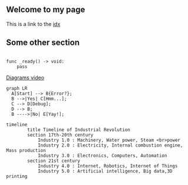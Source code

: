 ## Welcome  to my page

This is a link to the [idx](index.md)

## Some other section

```gdscript

func _ready() -> void:
	pass
```

[Diagrams video](https://www.youtube.com/watch?v=rXhUeV5Ko7g)

``` mermaid
graph LR
  A[Start] --> B{Error?};
  B -->|Yes| C[Hmm...];
  C --> D[Debug];
  D --> B;
  B ---->|No| E[Yay!]; 
```



```mermaid
timeline
		title Timeline of Industrial Revolution
		section 17th-20th century
			Industry 1.0 : Machinery, Water power, Steam <br>power
			Industry 2.0 : Electricity, Internal combustion engine, Mass production
			Industry 3.0 : Electronics, Computers, Automation
		section 21st century
			Industry 4.0 : Internet, Robotics, Internet of Things
			Industry 5.0 : Artificial intelligence, Big data,3D printing

```